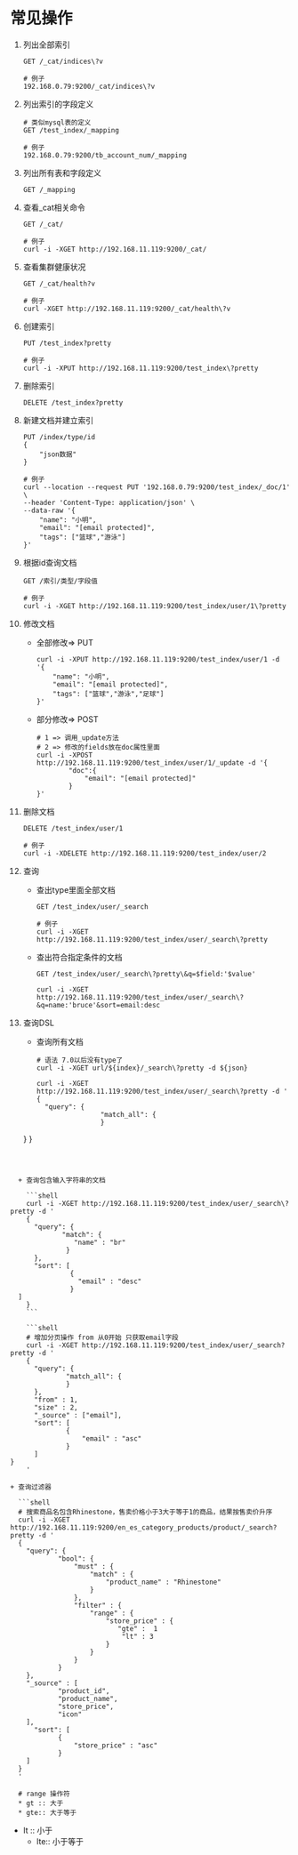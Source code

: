 # 常见操作

1. 列出全部索引

   ```shell
   GET /_cat/indices\?v
   
   # 例子
   192.168.0.79:9200/_cat/indices\?v
   ```

2. 列出索引的字段定义

   ```shell
   # 类似mysql表的定义
   GET /test_index/_mapping
   
   # 例子
   192.168.0.79:9200/tb_account_num/_mapping
   ```

3. 列出所有表和字段定义

   ```shell
   GET /_mapping
   ```

4. 查看_cat相关命令

   ```shell
   GET /_cat/
   
   # 例子
   curl -i -XGET http://192.168.11.119:9200/_cat/
   ```

5. 查看集群健康状况

   ```shell
   GET /_cat/health?v
   
   # 例子
   curl -XGET http://192.168.11.119:9200/_cat/health\?v
   ```

6. 创建索引

   ```shell
   PUT /test_index?pretty
   
   # 例子
   curl -i -XPUT http://192.168.11.119:9200/test_index\?pretty
   ```

7. 删除索引

   ```shell
   DELETE /test_index?pretty
   ```

8. 新建文档并建立索引

   ```shell
   PUT /index/type/id
   {
       "json数据"
   }
   
   # 例子
   curl --location --request PUT '192.168.0.79:9200/test_index/_doc/1' \
   --header 'Content-Type: application/json' \
   --data-raw '{
       "name": "小明",
       "email": "[email protected]",
       "tags": ["篮球","游泳"]
   }'
   ```

9. 根据id查询文档

   ```shell
   GET /索引/类型/字段值
   
   # 例子
   curl -i -XGET http://192.168.11.119:9200/test_index/user/1\?pretty
   ```

10. 修改文档

    + 全部修改=> PUT

      ```shell
      curl -i -XPUT http://192.168.11.119:9200/test_index/user/1 -d '{
          "name": "小明",
          "email": "[email protected]",
          "tags": ["篮球","游泳","足球"]
      }'
      ```

      

    + 部分修改=> POST

      ```shell
      # 1 => 调用_update方法
      # 2 => 修改的fields放在doc属性里面
      curl -i -XPOST http://192.168.11.119:9200/test_index/user/1/_update -d '{
              "doc":{
                  "email": "[email protected]"
              }
      }'
      ```

11. 删除文档

    ```shell
    DELETE /test_index/user/1
    
    # 例子
    curl -i -XDELETE http://192.168.11.119:9200/test_index/user/2
    ```

12. 查询

    + 查出type里面全部文档

      ```shell
      GET /test_index/user/_search
      
      # 例子
      curl -i -XGET http://192.168.11.119:9200/test_index/user/_search\?pretty
      ```

      

    + 查出符合指定条件的文档

      ```shell
      GET /test_index/user/_search\?pretty\&q=$field:'$value'
      
      curl -i -XGET http://192.168.11.119:9200/test_index/user/_search\?&q=name:'bruce'&sort=email:desc
      ```

      

13. 查询DSL

    + 查询所有文档

      ```shell
      # 语法 7.0以后没有type了
      curl -i -XGET url/${index}/_search\?pretty -d ${json} 
      
      curl -i -XGET http://192.168.11.119:9200/test_index/user/_search\?pretty -d '
      {
        "query": {
                      "match_all": {
                      }
    }
      }
  ```
    
  
    
    + 查询包含输入字符串的文档
    
      ```shell
      curl -i -XGET http://192.168.11.119:9200/test_index/user/_search\?pretty -d '
      {
        "query": {
               "match": {
                  "name" : "br"
                }
        },
        "sort": [
                 {
                   "email" : "desc"
                 }
    ]
      }
      ```
    
      ```shell
      # 增加分页操作 from 从0开始 只获取email字段
      curl -i -XGET http://192.168.11.119:9200/test_index/user/_search?pretty -d '
      {
        "query": {
         		"match_all": {
         		} 
        },
        "from" : 1,
        "size" : 2,
        "_source" : ["email"],
        "sort": [
        		{
        			"email" : "asc"
        		}
        ]
  }
      '
  ```
    
  
    
    + 查询过滤器
    
      ```shell
      # 搜索商品名包含Rhinestone，售卖价格小于3大于等于1的商品，结果按售卖价升序
      curl -i -XGET http://192.168.11.119:9200/en_es_category_products/product/_search?pretty -d '
      {
        "query": {
         		"bool": {
         			"must" : {
         				"match" : {
         					"product_name" : "Rhinestone"
         				}
         			},
         			"filter" : {
         				"range" : {
         					"store_price" : {
         					   "gte" :  1
         						"lt" : 3
         					}
         				}
         			}
         		}
        },
        "_source" : [
        		"product_id",
        		"product_name",
        		"store_price",
        		"icon"
        ],
          "sort": [
        		{
        			"store_price" : "asc"
        		}
        ]
      }
      '
      
      # range 操作符
      * gt :: 大于
      * gte:: 大于等于
  * lt :: 小于
      * lte:: 小于等于
      ```
    
      

